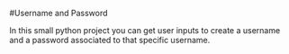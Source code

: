 #Username and Password

In this small python project you can get user inputs to create a username and a password associated to that specific username. 
